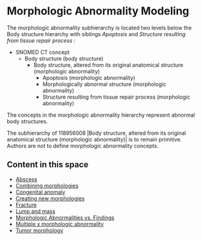 # Morphologic Abnormality Modeling

The morphologic abnormality subhierarchy is located two levels below the Body structure hierarchy with siblings _Apoptosis_ and _Structure resulting from tissue repair process_ :

* SNOMED CT concept
  * Body structure (body structure)
    * Body structure, altered from its original anatomical structure (morphologic abnormality)
      * Apoptosis (morphologic abnormality)
      * Morphologically abnormal structure (morphologic abnormality)
      * Structure resulting from tissue repair process (morphologic abnormality)

The concepts in the morphologic abnormality hierarchy represent abnormal body structures.

The subhierarchy of 118956008 |Body structure, altered from its original anatomical structure (morphologic abnormality)| is to remain primitive. Authors are not to define morphologic abnormality concepts.

## Content in this space

* [Abscess](../../body-structure/abscess.md)
* [Combining morphologies](../../body-structure/combining-morphologies.md)
* [Congenital anomaly](../../body-structure/congenital-anomaly.md)
* [Creating new morphologies](../../body-structure/creating-new-morphologies.md)
* [Fracture](../../body-structure/fracture.md)
* [Lump and mass](../../body-structure/lump-and-mass.md)
* [Morphologic Abnormalities vs. Findings](../../body-structure/morphologic-abnormalities-vs-findings.md)
* [Multiple x morphologic abnormality](../../body-structure/multiple-x-morphologic-abnormality.md)
* [Tumor morphology](../../body-structure/tumor-morphology.md)
